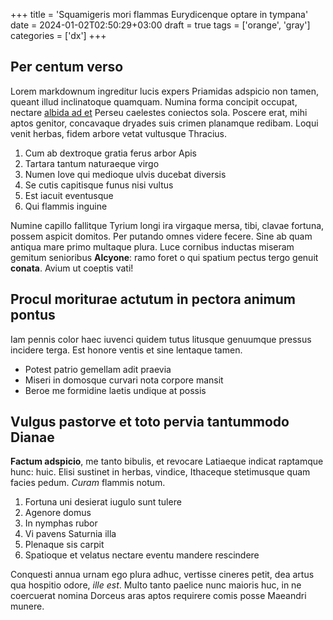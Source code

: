 +++
title = 'Squamigeris mori flammas Eurydicenque optare in tympana'
date = 2024-01-02T02:50:29+03:00
draft = true
tags = ['orange', 'gray']
categories = ['dx']
+++

## Per centum verso

Lorem markdownum ingreditur lucis expers Priamidas adspicio non tamen, queant
illud inclinatoque quamquam. Numina forma concipit occupat, nectare [albida ad
et](http://aere-qui.net/hic.aspx) Perseu caelestes coniectos sola. Poscere erat,
mihi aptos genitor, concavaque dryades suis crimen planamque redibam. Loqui
venit herbas, fidem arbore vetat vultusque Thracius.

1. Cum ab dextroque gratia ferus arbor Apis
2. Tartara tantum naturaeque virgo
3. Numen Iove qui medioque ulvis ducebat diversis
4. Se cutis capitisque funus nisi vultus
5. Est iacuit eventusque
6. Qui flammis inguine

Numine capillo fallitque Tyrium longi ira virgaque mersa, tibi, clavae fortuna,
possem aspicit domitos. Per putando omnes videre fecere. Sine ab quam antiqua
mare primo multaque plura. Luce cornibus inductas miseram gemitum senioribus
**Alcyone**: ramo foret o qui spatium pectus tergo genuit **conata**. Avium ut
coeptis vati!

## Procul moriturae actutum in pectora animum pontus

Iam pennis color haec iuvenci quidem tutus litusque genuumque pressus incidere
terga. Est honore ventis et sine lentaque tamen.

- Potest patrio gemellam adit praevia
- Miseri in domosque curvari nota corpore mansit
- Beroe me formidine laetis undique at possis

## Vulgus pastorve et toto pervia tantummodo Dianae

**Factum adspicio**, me tanto bibulis, et revocare Latiaeque indicat raptamque
hunc: huic. Elisi sustinet in herbas, vindice, Ithaceque stetimusque quam facies
pedum. *Curam* flammis notum.

1. Fortuna uni desierat iugulo sunt tulere
2. Agenore domus
3. In nymphas rubor
4. Vi pavens Saturnia illa
5. Plenaque sis carpit
6. Spatioque et velatus nectare eventu mandere rescindere

Conquesti annua urnam ego plura adhuc, vertisse cineres petit, dea artus qua
hospitio odore, *ille est*. Multo tanto paelice nunc maioris huc, in ne
coercuerat nomina Dorceus aras aptos requirere comis posse Maeandri munere.
